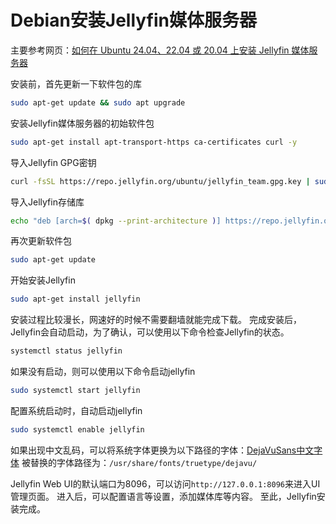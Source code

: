 # Debian安装Jellyfin媒体服务器

主要参考网页：[如何在 Ubuntu 24.04、22.04 或 20.04 上安装 Jellyfin 媒体服务器](https://blog.csdn.net/csdn_life18/article/details/142666458)

安装前，首先更新一下软件包的库

``` bash
sudo apt-get update && sudo apt upgrade
```

安装Jellyfin媒体服务器的初始软件包

``` bash
sudo apt-get install apt-transport-https ca-certificates curl -y
```

导入Jellyfin GPG密钥

``` bash
curl -fsSL https://repo.jellyfin.org/ubuntu/jellyfin_team.gpg.key | sudo gpg --dearmor -o /etc/apt/trusted.gpg.d/jellyfin.gpg > /dev/null
```

导入Jellyfin存储库

``` bash
echo "deb [arch=$( dpkg --print-architecture )] https://repo.jellyfin.org/$( awk -F'=' '/^ID=/{ print $NF }' /etc/os-release ) $( awk -F'=' '/^VERSION_CODENAME=/{ print $NF }' /etc/os-release ) main" | sudo tee /etc/apt/sources.list.d/jellyfin.list
```

再次更新软件包
``` bash
sudo apt-get update
```

开始安装Jellyfin
``` bash
sudo apt-get install jellyfin
```
安装过程比较漫长，网速好的时候不需要翻墙就能完成下载。
完成安装后，Jellyfin会自动启动，为了确认，可以使用以下命令检查Jellyfin的状态。
``` bash
systemctl status jellyfin
```
如果没有启动，则可以使用以下命令启动jellyfin
``` bash
sudo systemctl start jellyfin
```

配置系统启动时，自动启动jellyfin
``` bash
sudo systemctl enable jellyfin
```

如果出现中文乱码，可以将系统字体更换为以下路径的字体：[DejaVuSans中文字体](https://wwbf.lanzouw.com/iToXe2babwwj)
被替换的字体路径为：`/usr/share/fonts/truetype/dejavu/`

Jellyfin Web UI的默认端口为8096，可以访问`http://127.0.0.1:8096`来进入UI管理页面。
进入后，可以配置语言等设置，添加媒体库等内容。
至此，Jellyfin安装完成。
